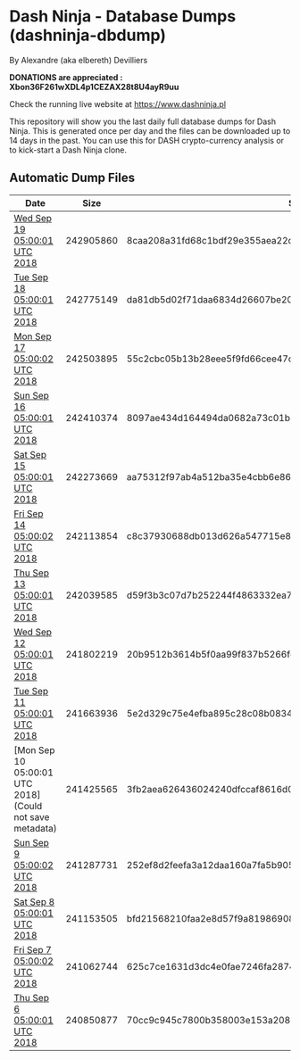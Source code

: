# Dash Ninja - Database Dumps (dashninja-dbdump)
By Alexandre (aka elbereth) Devilliers

**DONATIONS are appreciated : Xbon36F261wXDL4p1CEZAX28t8U4ayR9uu**

Check the running live website at https://www.dashninja.pl

This repository will show you the last daily full database dumps for Dash Ninja. This is generated once per day and the files can be downloaded up to 14 days in the past.
You can use this for DASH crypto-currency analysis or to kick-start a Dash Ninja clone.


## Automatic Dump Files
| Date | Size | SHA256 |
|--|--|--|
| [Wed Sep 19 05:00:01 UTC 2018](https://transfer.sh/xJ1mY/dashninja-dbdump-20180919070001.tar.bz2) | 242905860 | 8caa208a31fd68c1bdf29e355aea22c3f255e5f0f6a89f209ee8b8add0eb90de | 
| [Tue Sep 18 05:00:01 UTC 2018](https://transfer.sh/c4IXi/dashninja-dbdump-20180918070001.tar.bz2) | 242775149 | da81db5d02f71daa6834d26607be20689144554c976d5f4426016cc931482c38 | 
| [Mon Sep 17 05:00:02 UTC 2018](https://transfer.sh/BlFmc/dashninja-dbdump-20180917070002.tar.bz2) | 242503895 | 55c2cbc05b13b28eee5f9fd66cee47c0645130e0364c2e7e5ae7733853139ba9 | 
| [Sun Sep 16 05:00:01 UTC 2018](https://transfer.sh/5be9H/dashninja-dbdump-20180916070001.tar.bz2) | 242410374 | 8097ae434d164494da0682a73c01ba7acbbf60f2252266e978d87e432079ab0f | 
| [Sat Sep 15 05:00:01 UTC 2018](https://transfer.sh/tEbP5/dashninja-dbdump-20180915070001.tar.bz2) | 242273669 | aa75312f97ab4a512ba35e4cbb6e8674b6bb911b9c1bd1f9be702b27409db51e | 
| [Fri Sep 14 05:00:02 UTC 2018](https://transfer.sh/MoXq9/dashninja-dbdump-20180914070002.tar.bz2) | 242113854 | c8c37930688db013d626a547715e83229f0cf3074ae6835dd8f6c15e5c135be5 | 
| [Thu Sep 13 05:00:01 UTC 2018](https://transfer.sh/y1wnj/dashninja-dbdump-20180913070001.tar.bz2) | 242039585 | d59f3b3c07d7b252244f4863332ea7c649527c2a983a2e6c93bc894074f9a0e1 | 
| [Wed Sep 12 05:00:01 UTC 2018](https://transfer.sh/Ljn4h/dashninja-dbdump-20180912070001.tar.bz2) | 241802219 | 20b9512b3614b5f0aa99f837b5266fef6b53b36956010292594ee92b3f07d8db | 
| [Tue Sep 11 05:00:01 UTC 2018](https://transfer.sh/fF2Ls/dashninja-dbdump-20180911070001.tar.bz2) | 241663936 | 5e2d329c75e4efba895c28c08b08340dbeb485b9dd1de8d425fd79b5f4b908b3 | 
| [Mon Sep 10 05:00:01 UTC 2018](Could not save metadata) | 241425565 | 3fb2aea626436024240dfccaf8616d0e7956cdc3d54bf6b75009fb0cb5a4ce62 | 
| [Sun Sep  9 05:00:02 UTC 2018](https://transfer.sh/bOTRd/dashninja-dbdump-20180909070002.tar.bz2) | 241287731 | 252ef8d2feefa3a12daa160a7fa5b905201e2b441684904a469a4414d2edf6de | 
| [Sat Sep  8 05:00:01 UTC 2018](https://transfer.sh/k5IiO/dashninja-dbdump-20180908070001.tar.bz2) | 241153505 | bfd21568210faa2e8d57f9a819869083093a797eb20a352df82b4863011b23fb | 
| [Fri Sep  7 05:00:02 UTC 2018](https://transfer.sh/1hvJ5/dashninja-dbdump-20180907070002.tar.bz2) | 241062744 | 625c7ce1631d3dc4e0fae7246fa287489ff8721a70263ed36e76b4752e9400c5 | 
| [Thu Sep  6 05:00:01 UTC 2018](https://transfer.sh/51XzT/dashninja-dbdump-20180906070001.tar.bz2) | 240850877 | 70cc9c945c7800b358003e153a20886e1325a4a573989147c2024c3a5e47e7c5 | 
